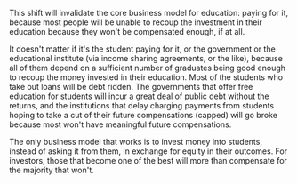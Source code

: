 This shift will invalidate the core business model for education: paying for it, because most people will be unable to recoup the investment in their education because they won't be compensated enough, if at all.

It doesn't matter if it's the student paying for it, or the government or the educational institute (via income sharing agreements, or the like), because all of them depend on a sufficient number of graduates being good enough to recoup the money invested in their education. Most of the students who take out loans will be debt ridden. The governments that offer free education for students will incur a great deal of public debt without the returns, and the institutions that delay charging payments from students hoping to take a cut of their future compensations (capped) will go broke because most won't have meaningful future compensations.

The only business model that works is to invest money into students, instead of asking it from them, in exchange for equity in their outcomes. For investors, those that become one of the best will more than compensate for the majority that won't.